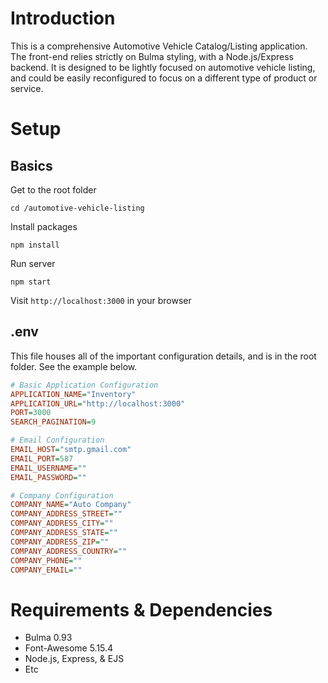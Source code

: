 # Introduction
This is a comprehensive Automotive Vehicle Catalog/Listing application. The front-end relies strictly on Bulma styling, with a Node.js/Express backend. It is designed to be lightly focused on automotive vehicle listing, and could be easily reconfigured to focus on a different type of product or service.

# Setup
## Basics
Get to the root folder

```
cd /automotive-vehicle-listing
```

Install packages

```
npm install
```

Run server

```
npm start
```

Visit `http://localhost:3000` in your browser

## .env
This file houses all of the important configuration details, and is in the root folder. See the example below.

```ini
# Basic Application Configuration
APPLICATION_NAME="Inventory"
APPLICATION_URL="http://localhost:3000"
PORT=3000
SEARCH_PAGINATION=9

# Email Configuration
EMAIL_HOST="smtp.gmail.com"
EMAIL_PORT=587
EMAIL_USERNAME=""
EMAIL_PASSWORD=""

# Company Configuration
COMPANY_NAME="Auto Company"
COMPANY_ADDRESS_STREET=""
COMPANY_ADDRESS_CITY=""
COMPANY_ADDRESS_STATE=""
COMPANY_ADDRESS_ZIP=""
COMPANY_ADDRESS_COUNTRY=""
COMPANY_PHONE=""
COMPANY_EMAIL=""
```

# Requirements & Dependencies
- Bulma 0.93
- Font-Awesome 5.15.4
- Node.js, Express, & EJS
- Etc
